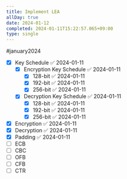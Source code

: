 ```yaml
---
title: Implement LEA
allDay: true
date: 2024-01-12
completed: 2024-01-11T15:22:57.065+09:00
type: single
---
```

#january2024 

- [x] Key Schedule ✅ 2024-01-11
	- [x] Encryption Key Schedule ✅ 2024-01-11
		- [x] 128-bit ✅ 2024-01-11
		- [x] 192-bit ✅ 2024-01-11
		- [x] 256-bit ✅ 2024-01-11
	- [x] Decryption Key Schedule ✅ 2024-01-11
		- [x] 128-bit ✅ 2024-01-11
		- [x] 192-bit ✅ 2024-01-11
		- [x] 256-bit ✅ 2024-01-11
- [x] Encryption ✅ 2024-01-11
- [x] Decryption ✅ 2024-01-11
- [x] Padding ✅ 2024-01-11
- [ ] ECB
- [ ] CBC
- [ ] OFB
- [ ] CFB
- [ ] CTR